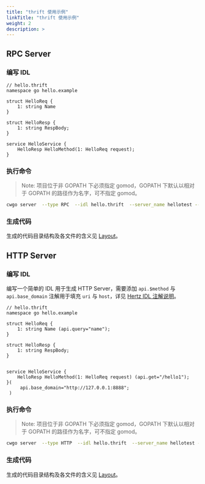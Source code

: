 ```yaml
---
title: "thrift 使用示例"
linkTitle: "thrift 使用示例"
weight: 2
description: >
---
```


## RPC Server

### 编写 IDL

```thrift
// hello.thrift
namespace go hello.example

struct HelloReq {
    1: string Name
}

struct HelloResp {
    1: string RespBody;
}

service HelloService {
    HelloResp HelloMethod(1: HelloReq request);
}
```

### 执行命令

> Note: 项目位于非 GOPATH 下必须指定 gomod，GOPATH 下默认以相对于 GOPATH 的路径作为名字，可不指定 gomod。

```sh
cwgo server  --type RPC  --idl hello.thrift  --server_name hellotest --module {{your_module_name}}
```

### 生成代码

生成的代码目录结构及各文件的含义见 [Layout](/zh/docs/cwgo/tutorials/layout/)。

## HTTP Server

### 编写 IDL

编写一个简单的 IDL 用于生成 HTTP Server，需要添加 `api.$method` 与 `api.base_domain` 注解用于填充 `uri` 与 `host`，详见 [Hertz IDL 注解说明](/zh/docs/hertz/tutorials/toolkit/annotation/)。

```thrift
// hello.thrift
namespace go hello.example

struct HelloReq {
    1: string Name (api.query="name");
}

struct HelloResp {
    1: string RespBody;
}


service HelloService {
    HelloResp HelloMethod(1: HelloReq request) (api.get="/hello1");
}(
     api.base_domain="http://127.0.0.1:8888";
 )
```

### 执行命令

> Note: 项目位于非 GOPATH 下必须指定 gomod，GOPATH 下默认以相对于 GOPATH 的路径作为名字，可不指定 gomod。

```sh
cwgo server  --type HTTP  --idl hello.thrift  --server_name hellotest --module {{your_module_name}}
```

### 生成代码

生成的代码目录结构及各文件的含义见 [Layout](/zh/docs/cwgo/tutorials/layout/)。
